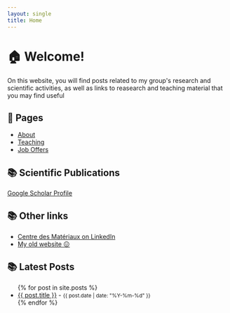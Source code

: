 ```yaml
---
layout: single
title: Home
---
```


# 🏠 Welcome!

On this website, you will find posts related to my group's research and scientific activities, as well as links to reasearch and teaching material that you may find useful

## 📁 Pages

- [About](/blog/about/)
- [Teaching](/blog/teaching/)
- [Job Offers](/blog/job_offers/)

## 📚 Scientific Publications

[Google Scholar Profile](https://scholar.google.com/citations?hl=en&user=EV2wmsgAAAAJ&view_op=list_works&sortby=pubdate)

## 📚 Other links

- [Centre des Matériaux on LinkedIn](https://www.linkedin.com/company/centre-des-materiaux-mines-paris/?viewAsMember=true)
- [My old website 😖](https://computationalengin.blogspot.com/)

## 📚 Latest Posts

<ul>
  {% for post in site.posts %}
    <li>
      <a href="{{ site.baseurl }}{{ post.url }}">{{ post.title }}</a> - <small>{{ post.date | date: "%Y-%m-%d" }}</small>
    </li>
  {% endfor %}
</ul>




